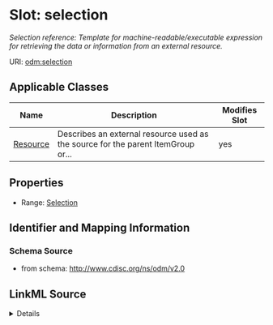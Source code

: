 # Slot: selection


_Selection reference: Template for machine-readable/executable expression for retrieving the data or information from an external resource._



URI: [odm:selection](http://www.cdisc.org/ns/odm/v2.0/selection)



<!-- no inheritance hierarchy -->




## Applicable Classes

| Name | Description | Modifies Slot |
| --- | --- | --- |
[Resource](Resource.md) | Describes an external resource used as the source for the parent ItemGroup or... |  yes  |







## Properties

* Range: [Selection](Selection.md)





## Identifier and Mapping Information







### Schema Source


* from schema: http://www.cdisc.org/ns/odm/v2.0




## LinkML Source

<details>
```yaml
name: selection
description: 'Selection reference: Template for machine-readable/executable expression
  for retrieving the data or information from an external resource.'
from_schema: http://www.cdisc.org/ns/odm/v2.0
rank: 1000
identifier: false
alias: selection
domain_of:
- Resource
range: Selection

```
</details>